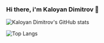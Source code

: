 ### Hi there, i'm Kaloyan Dimitrov 👋

![Kaloyan Dimitrov's GitHub stats](https://github-readme-stats.vercel.app/api?username=Kaloioanness&theme=dracula&show_icons=true)

![Top Langs](https://github-readme-stats.vercel.app/api/top-langs/?username=Kaloioanness&hide_progress=true)

